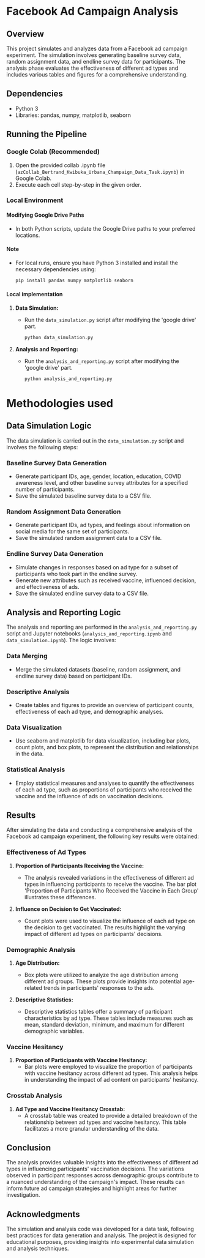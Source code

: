 # Facebook Ad Campaign Analysis

## Overview

This project simulates and analyzes data from a Facebook ad campaign experiment. The simulation involves generating baseline survey data, random assignment data, and endline survey data for participants. The analysis phase evaluates the effectiveness of different ad types and includes various tables and figures for a comprehensive understanding.

## Dependencies

- Python 3
- Libraries: pandas, numpy, matplotlib, seaborn

## Running the Pipeline

### Google Colab (Recommended)

1. Open the provided collab .ipynb file (`azCollab_Bertrand_Kwibuka_Urbana_Champaign_Data_Task.ipynb`) in Google Colab.
2. Execute each cell step-by-step in the given order.

### Local Environment
#### Modifying Google Drive Paths

- In both Python scripts, update the Google Drive paths to your preferred locations.

#### Note

- For local runs, ensure you have Python 3 installed and install the necessary dependencies using:
  ```bash
  pip install pandas numpy matplotlib seaborn

#### Local implementation 

1. **Data Simulation:**
   - Run the `data_simulation.py` script after modifying the 'google drive' part.
     ```bash
     python data_simulation.py
     ```

2. **Analysis and Reporting:**
   - Run the `analysis_and_reporting.py` script after modifying the 'google drive' part.
     ```bash
     python analysis_and_reporting.py
     ```
     
# Methodologies used 

## Data Simulation Logic

The data simulation is carried out in the `data_simulation.py` script and involves the following steps:

### Baseline Survey Data Generation

- Generate participant IDs, age, gender, location, education, COVID awareness level, and other baseline survey attributes for a specified number of participants.
- Save the simulated baseline survey data to a CSV file.

### Random Assignment Data Generation

- Generate participant IDs, ad types, and feelings about information on social media for the same set of participants.
- Save the simulated random assignment data to a CSV file.

### Endline Survey Data Generation

- Simulate changes in responses based on ad type for a subset of participants who took part in the endline survey.
- Generate new attributes such as received vaccine, influenced decision, and effectiveness of ads.
- Save the simulated endline survey data to a CSV file.

## Analysis and Reporting Logic

The analysis and reporting are performed in the `analysis_and_reporting.py` script and Jupyter notebooks (`analysis_and_reporting.ipynb` and `data_simulation.ipynb`). The logic involves:

### Data Merging

- Merge the simulated datasets (baseline, random assignment, and endline survey data) based on participant IDs.

### Descriptive Analysis

- Create tables and figures to provide an overview of participant counts, effectiveness of each ad type, and demographic analyses.

### Data Visualization

- Use seaborn and matplotlib for data visualization, including bar plots, count plots, and box plots, to represent the distribution and relationships in the data.

### Statistical Analysis

- Employ statistical measures and analyses to quantify the effectiveness of each ad type, such as proportions of participants who received the vaccine and the influence of ads on vaccination decisions.


## Results

After simulating the data and conducting a comprehensive analysis of the Facebook ad campaign experiment, the following key results were obtained:

### Effectiveness of Ad Types

1. **Proportion of Participants Receiving the Vaccine:**
   - The analysis revealed variations in the effectiveness of different ad types in influencing participants to receive the vaccine. The bar plot 'Proportion of Participants Who Received the Vaccine in Each Group' illustrates these differences.

2. **Influence on Decision to Get Vaccinated:**
   - Count plots were used to visualize the influence of each ad type on the decision to get vaccinated. The results highlight the varying impact of different ad types on participants' decisions.

### Demographic Analysis

1. **Age Distribution:**
   - Box plots were utilized to analyze the age distribution among different ad groups. These plots provide insights into potential age-related trends in participants' responses to the ads.

2. **Descriptive Statistics:**
   - Descriptive statistics tables offer a summary of participant characteristics by ad type. These tables include measures such as mean, standard deviation, minimum, and maximum for different demographic variables.

### Vaccine Hesitancy

1. **Proportion of Participants with Vaccine Hesitancy:**
   - Bar plots were employed to visualize the proportion of participants with vaccine hesitancy across different ad types. This analysis helps in understanding the impact of ad content on participants' hesitancy.

### Crosstab Analysis

1. **Ad Type and Vaccine Hesitancy Crosstab:**
   - A crosstab table was created to provide a detailed breakdown of the relationship between ad types and vaccine hesitancy. This table facilitates a more granular understanding of the data.

## Conclusion

The analysis provides valuable insights into the effectiveness of different ad types in influencing participants' vaccination decisions. The variations observed in participant responses across demographic groups contribute to a nuanced understanding of the campaign's impact. These results can inform future ad campaign strategies and highlight areas for further investigation.

## Acknowledgments

The simulation and analysis code was developed for a data task, following best practices for data generation and analysis. The project is designed for educational purposes, providing insights into experimental data simulation and analysis techniques.